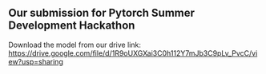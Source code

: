 <h2> Our submission for Pytorch Summer Development Hackathon </h2>

Download the model from our drive link: https://drive.google.com/file/d/1R9oUXGXai3C0h112Y7mJb3C9pLv_PvcC/view?usp=sharing
